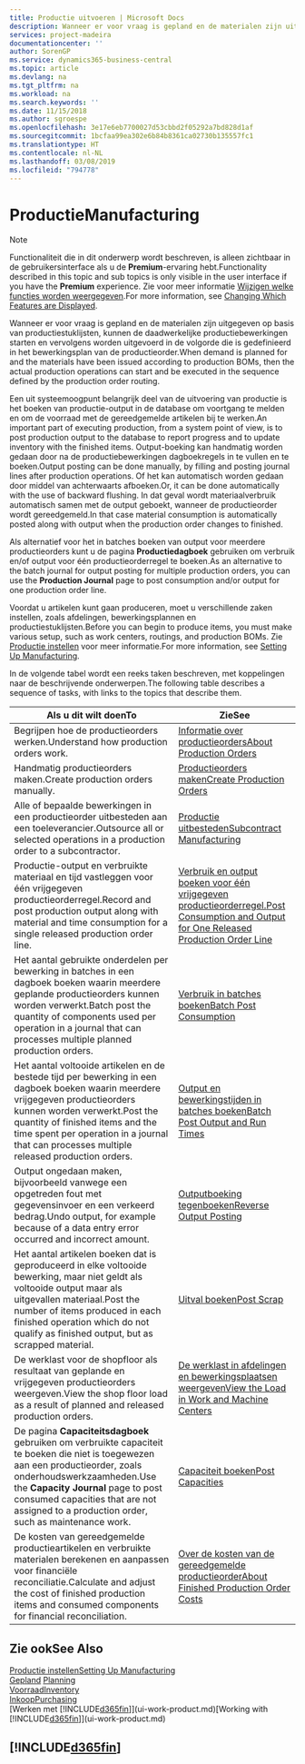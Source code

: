 ```yaml
---
title: Productie uitvoeren | Microsoft Docs
description: Wanneer er voor vraag is gepland en de materialen zijn uitgegeven op basis van productiestuklijsten, kunnen de daadwerkelijke productiebewerkingen starten en vervolgens worden uitgevoerd in de volgorde die is gedefinieerd in het bewerkingsplan van de productieorder.
services: project-madeira
documentationcenter: ''
author: SorenGP
ms.service: dynamics365-business-central
ms.topic: article
ms.devlang: na
ms.tgt_pltfrm: na
ms.workload: na
ms.search.keywords: ''
ms.date: 11/15/2018
ms.author: sgroespe
ms.openlocfilehash: 3e17e6eb7700027d53cbbd2f05292a7bd828d1af
ms.sourcegitcommit: 1bcfaa99ea302e6b84b8361ca02730b135557fc1
ms.translationtype: HT
ms.contentlocale: nl-NL
ms.lasthandoff: 03/08/2019
ms.locfileid: "794778"
---
```

# <a name="manufacturing"></a><span data-ttu-id="e7976-103">Productie</span><span class="sxs-lookup"><span data-stu-id="e7976-103">Manufacturing</span></span>
> [!NOTE]
> <span data-ttu-id="e7976-104">Functionaliteit die in dit onderwerp wordt beschreven, is alleen zichtbaar in de gebruikersinterface als u de **Premium**-ervaring hebt.</span><span class="sxs-lookup"><span data-stu-id="e7976-104">Functionality described in this topic and sub topics is only visible in the user interface if you have the **Premium** experience.</span></span> <span data-ttu-id="e7976-105">Zie voor meer informatie [Wijzigen welke functies worden weergegeven](ui-experiences.md).</span><span class="sxs-lookup"><span data-stu-id="e7976-105">For more information, see [Changing Which Features are Displayed](ui-experiences.md).</span></span>

<span data-ttu-id="e7976-106">Wanneer er voor vraag is gepland en de materialen zijn uitgegeven op basis van productiestuklijsten, kunnen de daadwerkelijke productiebewerkingen starten en vervolgens worden uitgevoerd in de volgorde die is gedefinieerd in het bewerkingsplan van de productieorder.</span><span class="sxs-lookup"><span data-stu-id="e7976-106">When demand is planned for and the materials have been issued according to production BOMs, then the actual production operations can start and be executed in the sequence defined by the production order routing.</span></span>  

<span data-ttu-id="e7976-107">Een uit systeemoogpunt belangrijk deel van de uitvoering van productie is het boeken van productie-output in de database om voortgang te melden en om de voorraad met de gereedgemelde artikelen bij te werken.</span><span class="sxs-lookup"><span data-stu-id="e7976-107">An important part of executing production, from a system point of view, is to post production output to the database to report progress and to update inventory with the finished items.</span></span> <span data-ttu-id="e7976-108">Output-boeking kan handmatig worden gedaan door na de productiebewerkingen dagboekregels in te vullen en te boeken.</span><span class="sxs-lookup"><span data-stu-id="e7976-108">Output posting can be done manually, by filling and posting journal lines after production operations.</span></span> <span data-ttu-id="e7976-109">Of het kan automatisch worden gedaan door middel van achterwaarts afboeken.</span><span class="sxs-lookup"><span data-stu-id="e7976-109">Or, it can be done automatically with the use of backward flushing.</span></span> <span data-ttu-id="e7976-110">In dat geval wordt materiaalverbruik automatisch samen met de output geboekt, wanneer de productieorder wordt gereedgemeld.</span><span class="sxs-lookup"><span data-stu-id="e7976-110">In that case material consumption is automatically posted along with output when the production order changes to finished.</span></span>  

<span data-ttu-id="e7976-111">Als alternatief voor het in batches boeken van output voor meerdere productieorders kunt u de pagina **Productiedagboek** gebruiken om verbruik en/of output voor één productieorderregel te boeken.</span><span class="sxs-lookup"><span data-stu-id="e7976-111">As an alternative to the batch journal for output posting for multiple production orders, you can use the **Production Journal** page to post consumption and/or output for one production order line.</span></span>

<span data-ttu-id="e7976-112">Voordat u artikelen kunt gaan produceren, moet u verschillende zaken instellen, zoals afdelingen, bewerkingsplannen en productiestuklijsten.</span><span class="sxs-lookup"><span data-stu-id="e7976-112">Before you can begin to produce items, you must make various setup, such as work centers, routings, and production BOMs.</span></span> <span data-ttu-id="e7976-113">Zie [Productie instellen](production-configure-production-processes.md) voor meer informatie.</span><span class="sxs-lookup"><span data-stu-id="e7976-113">For more information, see [Setting Up Manufacturing](production-configure-production-processes.md).</span></span>

<span data-ttu-id="e7976-114">In de volgende tabel wordt een reeks taken beschreven, met koppelingen naar de beschrijvende onderwerpen.</span><span class="sxs-lookup"><span data-stu-id="e7976-114">The following table describes a sequence of tasks, with links to the topics that describe them.</span></span>   

|<span data-ttu-id="e7976-115">**Als u dit wilt doen**</span><span class="sxs-lookup"><span data-stu-id="e7976-115">**To**</span></span>|<span data-ttu-id="e7976-116">**Zie**</span><span class="sxs-lookup"><span data-stu-id="e7976-116">**See**</span></span>|  
|------------|-------------|  
|<span data-ttu-id="e7976-117">Begrijpen hoe de productieorders werken.</span><span class="sxs-lookup"><span data-stu-id="e7976-117">Understand how production orders work.</span></span>|[<span data-ttu-id="e7976-118">Informatie over productieorders</span><span class="sxs-lookup"><span data-stu-id="e7976-118">About Production Orders</span></span>](production-about-production-orders.md)|
|<span data-ttu-id="e7976-119">Handmatig productieorders maken.</span><span class="sxs-lookup"><span data-stu-id="e7976-119">Create production orders manually.</span></span>|[<span data-ttu-id="e7976-120">Productieorders maken</span><span class="sxs-lookup"><span data-stu-id="e7976-120">Create Production Orders</span></span>](production-how-to-create-production-orders.md)|
|<span data-ttu-id="e7976-121">Alle of bepaalde bewerkingen in een productieorder uitbesteden aan een toeleverancier.</span><span class="sxs-lookup"><span data-stu-id="e7976-121">Outsource all or selected operations in a production order to a subcontractor.</span></span>|[<span data-ttu-id="e7976-122">Productie uitbesteden</span><span class="sxs-lookup"><span data-stu-id="e7976-122">Subcontract Manufacturing</span></span>](production-how-to-subcontract-manufacturing.md)|
|<span data-ttu-id="e7976-123">Productie-output en verbruikte materiaal en tijd vastleggen voor één vrijgegeven productieorderregel.</span><span class="sxs-lookup"><span data-stu-id="e7976-123">Record and post production output along with material and time consumption for a single released production order line.</span></span>|[<span data-ttu-id="e7976-124">Verbruik en output boeken voor één vrijgegeven productieorderregel.</span><span class="sxs-lookup"><span data-stu-id="e7976-124">Post Consumption and Output for One Released Production Order Line</span></span>](production-how-to-register-consumption-and-output.md)|  
|<span data-ttu-id="e7976-125">Het aantal gebruikte onderdelen per bewerking in batches in een dagboek boeken waarin meerdere geplande productieorders kunnen worden verwerkt.</span><span class="sxs-lookup"><span data-stu-id="e7976-125">Batch post the quantity of components used per operation in a journal that can processes multiple planned production orders.</span></span>|[<span data-ttu-id="e7976-126">Verbruik in batches boeken</span><span class="sxs-lookup"><span data-stu-id="e7976-126">Batch Post Consumption</span></span>](production-how-to-post-consumption.md)|
|<span data-ttu-id="e7976-127">Het aantal voltooide artikelen en de bestede tijd per bewerking in een dagboek boeken waarin meerdere vrijgegeven productieorders kunnen worden verwerkt.</span><span class="sxs-lookup"><span data-stu-id="e7976-127">Post the quantity of finished items and the time spent per operation in a journal that can processes multiple released production orders.</span></span>|[<span data-ttu-id="e7976-128">Output en bewerkingstijden in batches boeken</span><span class="sxs-lookup"><span data-stu-id="e7976-128">Batch Post Output and Run Times</span></span>](production-how-to-post-output-quantity.md)|
|<span data-ttu-id="e7976-129">Output ongedaan maken, bijvoorbeeld vanwege een opgetreden fout met gegevensinvoer en een verkeerd bedrag.</span><span class="sxs-lookup"><span data-stu-id="e7976-129">Undo output, for example because of a data entry error occurred and incorrect amount.</span></span>  |[<span data-ttu-id="e7976-130">Outputboeking tegenboeken</span><span class="sxs-lookup"><span data-stu-id="e7976-130">Reverse Output Posting</span></span>](production-how-to-reverse-output-posting.md)|  
|<span data-ttu-id="e7976-131">Het aantal artikelen boeken dat is geproduceerd in elke voltooide bewerking, maar niet geldt als voltooide output maar als uitgevallen materiaal.</span><span class="sxs-lookup"><span data-stu-id="e7976-131">Post the number of items produced in each finished operation which do not qualify as finished output, but as scrapped material.</span></span>|[<span data-ttu-id="e7976-132">Uitval boeken</span><span class="sxs-lookup"><span data-stu-id="e7976-132">Post Scrap</span></span>](production-how-to-post-scrap.md)|
|<span data-ttu-id="e7976-133">De werklast voor de shopfloor als resultaat van geplande en vrijgegeven productieorders weergeven.</span><span class="sxs-lookup"><span data-stu-id="e7976-133">View the shop floor load as a result of planned and released production orders.</span></span>|[<span data-ttu-id="e7976-134">De werklast in afdelingen en bewerkingsplaatsen weergeven</span><span class="sxs-lookup"><span data-stu-id="e7976-134">View the Load in Work and Machine Centers</span></span>](production-how-to-view-the-load-on-work-centers.md)|      
|<span data-ttu-id="e7976-135">De pagina **Capaciteitsdagboek** gebruiken om verbruikte capaciteit te boeken die niet is toegewezen aan een productieorder, zoals onderhoudswerkzaamheden.</span><span class="sxs-lookup"><span data-stu-id="e7976-135">Use the **Capacity Journal** page to post consumed capacities that are not assigned to a production order, such as maintenance work.</span></span>|[<span data-ttu-id="e7976-136">Capaciteit boeken</span><span class="sxs-lookup"><span data-stu-id="e7976-136">Post Capacities</span></span>](production-how-to-post-capacities.md)|  
|<span data-ttu-id="e7976-137">De kosten van gereedgemelde productieartikelen en verbruikte materialen berekenen en aanpassen voor financiële reconciliatie.</span><span class="sxs-lookup"><span data-stu-id="e7976-137">Calculate and adjust the cost of finished production items and consumed components for financial reconciliation.</span></span>|[<span data-ttu-id="e7976-138">Over de kosten van de gereedgemelde productieorder</span><span class="sxs-lookup"><span data-stu-id="e7976-138">About Finished Production Order Costs</span></span>](finance-about-finished-production-order-costs.md)|  

## <a name="see-also"></a><span data-ttu-id="e7976-139">Zie ook</span><span class="sxs-lookup"><span data-stu-id="e7976-139">See Also</span></span>  
[<span data-ttu-id="e7976-140">Productie instellen</span><span class="sxs-lookup"><span data-stu-id="e7976-140">Setting Up Manufacturing</span></span>](production-configure-production-processes.md)  
<span data-ttu-id="e7976-141">[Gepland](production-planning.md)    </span><span class="sxs-lookup"><span data-stu-id="e7976-141">[Planning](production-planning.md)    </span></span>  
[<span data-ttu-id="e7976-142">Voorraad</span><span class="sxs-lookup"><span data-stu-id="e7976-142">Inventory</span></span>](inventory-manage-inventory.md)  
[<span data-ttu-id="e7976-143">Inkoop</span><span class="sxs-lookup"><span data-stu-id="e7976-143">Purchasing</span></span>](purchasing-manage-purchasing.md)  
<span data-ttu-id="e7976-144">[Werken met [!INCLUDE[d365fin](includes/d365fin_md.md)]](ui-work-product.md)</span><span class="sxs-lookup"><span data-stu-id="e7976-144">[Working with [!INCLUDE[d365fin](includes/d365fin_md.md)]](ui-work-product.md)</span></span>

## [!INCLUDE[d365fin](includes/free_trial_md.md)]  
